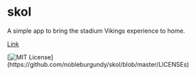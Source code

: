 # skol
A simple app to bring the stadium Vikings experience to home. 

[Link](https://nobleburgundy.github.io/skol)

[![MIT License](https://img.shields.io/apm/l/atomic-design-ui.svg?)](https://github.com/nobleburgundy/skol/blob/master/LICENSEs)
